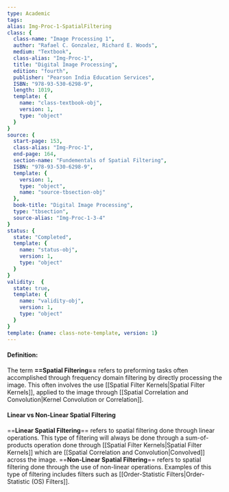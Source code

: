 ```yaml
---
type: Academic
tags:
alias: Img-Proc-1-SpatialFiltering
class: {
  class-name: "Image Processing 1",
  author: "Rafael C. Gonzalez, Richard E. Woods",
  medium: "Textbook",
  class-alias: "Img-Proc-1",
  title: "Digital Image Processing",
  edition: "fourth",
  publisher: "Pearson India Education Services",
  ISBN: "978-93-530-6298-9",
  length: 1019,
  template: {
    name: "class-textbook-obj",
    version: 1,
    type: "object"
  }
}
source: {
  start-page: 153,
  class-alias: "Img-Proc-1",
  end-page: 164,
  section-name: "Fundementals of Spatial Filtering",
  ISBN: "978-93-530-6298-9",
  template: {
    version: 1,
    type: "object",
    name: "source-tbsection-obj"
  },
  book-title: "Digital Image Processing",
  type: "tbsection",
  source-alias: "Img-Proc-1-3-4"
}
status: {
  state: "Completed",
  template: {
    name: "status-obj",
    version: 1,
    type: "object"
  }
}
validity:  {
  state: true,
  template: {
    name: "validity-obj",
    version: 1,
    type: "object"
  }
}
template: {name: class-note-template, version: 1}
---
```

#### Definition: 
The term **==Spatial Filtering==** refers to preforming tasks often accomplished through frequency domain filtering by directly processing the image. This often involves the use [[Spatial Filter Kernels|Spatial Filter Kernels]], applied to the image through [[Spatial Correlation and Convolution|Kernel Convolution or Correlation]].

#### Linear vs Non-Linear Spatial Filtering
==**Linear Spatial Filtering**== refers to spatial filtering done through linear operations. This type of filtering will always be done through a sum-of-products operation done through [[Spatial Filter Kernels|Spatial Filter Kernels]] which are [[Spatial Correlation and Convolution|Convolved]] across the image. 
==**Non-Linear Spatial Filtering**== refers to spatial filtering done through the use of non-linear operations. Examples of this type of filtering includes filters such as [[Order-Statistic Filters|Order-Statistic (OS) Filters]].
